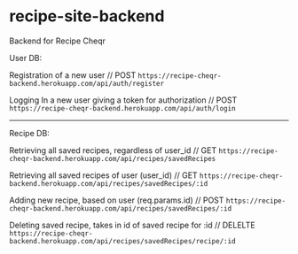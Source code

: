 # recipe-site-backend
Backend for Recipe Cheqr


User DB:

Registration of a new user // POST
`https://recipe-cheqr-backend.herokuapp.com/api/auth/register`

Logging In a new user giving a token for authorization // POST
`https://recipe-cheqr-backend.herokuapp.com/api/auth/login`

__________________________________________________________________

Recipe DB:

Retrieving all saved recipes, regardless of user_id // GET 
`https://recipe-cheqr-backend.herokuapp.com/api/recipes/savedRecipes`

Retrieving all saved recipes of user (user_id) // GET
`https://recipe-cheqr-backend.herokuapp.com/api/recipes/savedRecipes/:id`

Adding new recipe, based on user (req.params.id) // POST
`https://recipe-cheqr-backend.herokuapp.com/api/recipes/savedRecipes/:id`

Deleting saved recipe, takes in id of saved recipe for :id // DELELTE
`https://recipe-cheqr-backend.herokuapp.com/api/recipes/savedRecipes/recipe/:id`